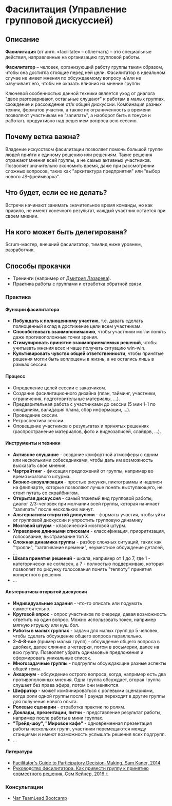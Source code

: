 # Фасилитация (Управление групповой дискуссией)
## Описание
**Фасилитация** (от англ. «facilitate» – облегчать) – это специальные действия, направленные на организацию групповой работы.

**Фасилитатор** – человек, организующий работу группы таким образом, чтобы она достигла стоящие перед ней цели. Фасилитатор в идеальном случае не имеет мнения по обсуждаемому вопросу и/или не озвучивает его, чтобы не оказать влияния на мнение группы.

Ключевой особенностью данной техники является уход от диалога "двое разговаривают, остальные слушают" к работам в малых группах, схождение и расхождение от/к общей дискуссии.
Комбинация разных техник, форматов участия, а также их ограниченность в времени позволяют участникам не "залипать", a наоборот быть в тонусе и работать продуктивно над решением вопроса всю сессию.

## Почему ветка важна?
Владение искусством фасилитации позволяет помочь большой группе людей прийти к единому решению или решениям. Такие решения отражают мнения всей группы, а не самых активных участников.
Позволяет значительно экономить время, даже при рассмотрении сложных вопросов, таких как "архитектура предприятия" или "выбор нового JS-фреймворка".

## Что будет, если ее не делать?
Встречи начинают занимать значительное время команды, но как правило, не имеют конечного результат, каждый участник остается при своем мнении.

## На кого может быть делегирована?
Scrum-мастер, внешний фасилитатор, тимлид ниже уровнем, разработчик.

## Способы прокачки
- Тренинги (например от [Дмитрия Лазарева](https://facilitato.ru/fs/)).
- Практика работы с группами и отработка обратной связи.

### Практика

#### Функции фасилитатора
- **Побуждать к полноценному участию**, т.е. давать сделать полноценный вклад в достижение цели всем участникам.
- **Способствовать взаимопониманию**, чтобы участники могли понять даже противоположные точки зрения.
- **Стимулировать принятие взаимоприемлемых решений**, чтобы учитывать мнения всех и чаще получать ситуацию win-win.
- **Культивировать чувство общей ответственности**, чтобы принятые решения могли быть воплощены в жизнь, а не остались лишь в рамках сессии.

#### Процесс
- Определение целей сессии с заказчиком.
- Создание фасилитационного дизайна (план, тайминг, участники, ограничения, подготовительные материалы, ...).
- Предварительная работа с участниками до сессии (5 мин 1-1 по ожиданиям, валидация плана, сбор информации, ...).
- Проведение сессии.
- Ретроспектива сессии.
- Оповещение участников о результатах и принятых решениях (распространение материалов, фото и видеозаписей, слайдов,  ...).

#### Инструменты и техники
- **Активное слушание** - создание комфортной атмосферы с одним или несколькими собеседниками, чтобы дать им возможность высказать свое мнение.
- **Чартрайтинг** - фиксация предложений от группы, например во время мозгового штурма.
- **Бизнес-визуализация** - простые рисунки, пиктограммы и надписи на флипчарте, которые позволяют лучше понять выступающего, не стоит путать со скрайбингом.
- **Открытая дискуссия** - самый тяжелый вид групповой работы, диалог 2/3-человек при молчании всей группы, которая начинает "залипать" после нескольких минут.
- **Альтернативы открытой дискуссии** - форматы участия, чтобы уйти от групповой дискуссии и упростить групповую динамику
- **Мозговой штурм** - классический мозговой штурм.
- **Управление длинными списками** - классификация, приоритизация, голосование, выстраивание топ Х.
- **Сложная динамика группы** - разбор сложных ситуаций, таких как "тролли", "затягивание времени", неуместное обсуждение деталей, ...
- **Шкала принятия решений** - шкала, например от 1 до 7, где 1 - категорически не согласен, а 7 - полностью поддерживаю, которая позволяет по рисунку голосования понять "теплоту" принятия конкретного решения.
- ...

#### Альтернативы открытой дискуссии
- **Индивидуальные задания** - что-то описать или подумать самостоятельно.
- **Круговой опрос** - опрос участников по очереди, давая возможность ответить на один вопрос. Можно использовать токен, например мягкую игрушку или куш бол.
- **Работы в малых группах** - задачи для малых групп до 5 человек, чтобы сделать обсуждение общего вопроса параллельно.
- **2-4-8-все** (пример малых групп) - обсуждение общего вопроса в двойках, далее слияние в четверки, потом в восьмерки, далее на всю группу. Позволяет убрать одинаковые предложения и сформировать уникальные список.
- **Многозадачные группы** - подгруппы обсуждающие разные аспекты общей темы.
- **Аквариум** - обсуждение острого вопроса, когда, например есть два противоположных мнения. Одна группа обсуждает, вторая группа слушает без права эфира, потом они меняются.
- **Шифратор** - может комбинироваться с ролевыми сценариями, когда роли одной группы после 1 раунда переходят в другие группы для получения нового опыта.
- **Ролевые сценарии** - отработка практик по ролям.
- **Доклады, презентации, питчи**  - представление результат работы, например после работы в мини группах.
- **"Трейд-шоу", "Мировое кафе"** - одновременная презентация работы нескольких групп, участники перемещаются между станциями и имеют возможность услышать решения всех подгрупп.
- ...

#### Литература
- [Facilitator's Guide to Participatory Decision-Making, Sam Kaner, 2014](https://www.amazon.com/Facilitators-Participatory-Decision-Making-Jossey-bass-Management/dp/1118404955)
- [Руководство фасилитатора. Как привести группу к принятию совместного решения, Сэм Кейнер, 2016 г.](https://www.alpinabook.ru/catalog/general-managment/7631/)

### Консультации
- [Чат TeamLead Bootcamp](https://t.me/teamlead_bootcamp)
